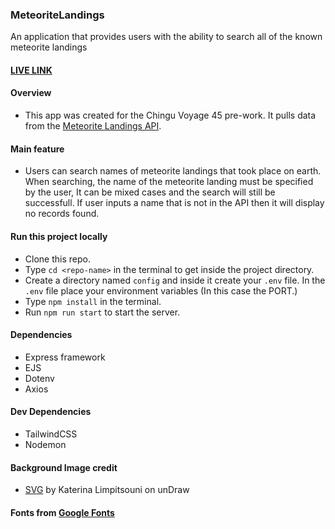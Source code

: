 ### MeteoriteLandings
An application that provides users with the ability to search all of the known meteorite landings

#### [LIVE LINK](https://meteorite-landigs.onrender.com)

#### Overview

- This app was created for the Chingu Voyage 45 pre-work. It pulls data from the [Meteorite Landings API](https://data.nasa.gov/resource/gh4g-9sfh.json).

#### Main feature

- Users can search names of meteorite landings that took place on earth. When searching, the name of the meteorite landing must be specified by the user, It can be mixed cases and the search will still be successfull. If user inputs a name that is not in the API then it will display no records found.

#### Run this project locally

- Clone this repo.
- Type `cd <repo-name>` in the terminal to get inside the project directory.
- Create a directory named `config` and inside it create your `.env` file. In the `.env` file place your environment variables (In this case the PORT.)
- Type `npm install` in the terminal. 
- Run `npm run start` to start the server.

#### Dependencies

- Express framework
- EJS
- Dotenv
- Axios

#### Dev Dependencies

- TailwindCSS
- Nodemon

#### Background Image credit

- [SVG](https://undraw.co/) by Katerina Limpitsouni on unDraw

#### Fonts from [Google Fonts](https://fonts.google.com/)


